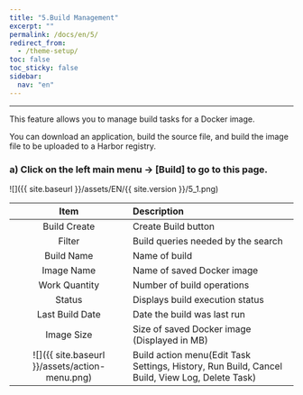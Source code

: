 ```yaml
---
title: "5.Build Management"
excerpt: ""
permalink: /docs/en/5/
redirect_from:
  - /theme-setup/
toc: false
toc_sticky: false
sidebar:
  nav: "en"
---
```


---

This feature allows you to manage build tasks for a Docker image.

You can download an application, build the source file, and build the image file to be uploaded to a Harbor registry.

### a\) Click on the left main menu → [Build] to go to this page.

![]({{ site.baseurl }}/assets/EN/{{ site.version }}/5_1.png)

|                    **Item**                    | **Description**                                                                                |
| :--------------------------------------------: | :--------------------------------------------------------------------------------------------- |
|                  Build Create                  | Create Build button                                                                            |
|                     Filter                     | Build queries needed by the search                                                             |
|                   Build Name                   | Name of build                                                                                  |
|                   Image Name                   | Name of saved Docker image                                                                     |
|                 Work Quantity                  | Number of build operations                                                                     |
|                     Status                     | Displays build execution status                                                                |
|                Last Build Date                 | Date the build was last run                                                                    |
|                   Image Size                   | Size of saved Docker image \(Displayed in MB\)                                                 |
| ![]({{ site.baseurl }}/assets/action-menu.png) | Build action menu(Edit Task Settings, History, Run Build, Cancel Build, View Log, Delete Task) |
